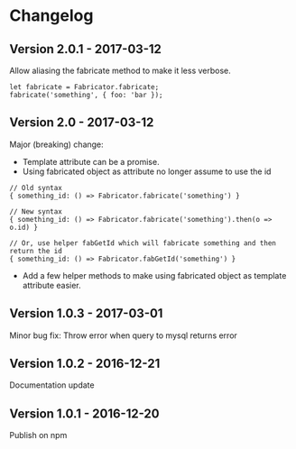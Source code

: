 # Changelog

## Version 2.0.1 - 2017-03-12

Allow aliasing the fabricate method to make it less verbose. 

```
let fabricate = Fabricator.fabricate; 
fabricate('something', { foo: 'bar });
```

## Version 2.0 - 2017-03-12

Major (breaking) change:

* Template attribute can be a promise.
* Using fabricated object as attribute no longer assume to use the id
```
// Old syntax
{ something_id: () => Fabricator.fabricate('something') }

// New syntax
{ something_id: () => Fabricator.fabricate('something').then(o => o.id) }

// Or, use helper fabGetId which will fabricate something and then return the id
{ something_id: () => Fabricator.fabGetId('something') }
```

* Add a few helper methods to make using fabricated object as template attribute easier.

## Version 1.0.3 - 2017-03-01

Minor bug fix: Throw error when query to mysql returns error

## Version 1.0.2 - 2016-12-21

Documentation update

## Version 1.0.1 - 2016-12-20

Publish on npm